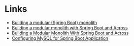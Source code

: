 # Links 
- [Building a modular (Spring Boot) monolith](https://worador.medium.com/building-a-modular-spring-boot-monolith-b42ab3e424a8)
- [Building a modular monolith with Spring Boot and Across
  ](https://docs.across.dev/across-site/preview/guides/2.1.2/modular-monoliths/index.html)
- [Building a Modular Monolith With Spring Boot and Across
  ](https://www.iodigital.com/en/history/foreach/building-a-modular-monolith-with-spring-boot-and-across)
- [Configuring MySQL for Spring Boot Application
  ](https://www.javadevjournal.com/spring-boot/spring-boot-mysql/#)